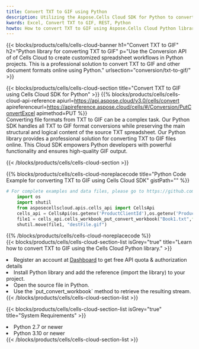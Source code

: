 ```yaml
---
title: Convert TXT to GIF using Python 
description: Utilizing the Aspose.Cells Cloud SDK for Python to convert a TXT format file to a GIF format file. 
kwords: Excel, Convert TXT to GIF, REST, Python
howto: How to convert TXT to GIF using Aspose.Cells Cloud Python library.
---
```



{{< blocks/products/cells/cells-cloud-banner h1="Convert TXT to GIF" h2="Python library for converting TXT to GIF" p="Use the Conversion API of of Cells Cloud to create customized spreadsheet workflows in Python projects. This is a professional solution to convert TXT to GIF and other document formats online using Python." urlsection="conversion/txt-to-gif/" >}}

{{< blocks/products/cells/cells-cloud-section  title="Convert TXT to GIF using Cells Cloud SDK for Python" >}}
{{% blocks/products/cells/cells-cloud-api-reference  apiurl=https://api.aspose.cloud/v3.0/cells/convert  apireferenceurl=https://apireference.aspose.cloud/cells/#/Conversion/PutConvertExcel  apimethod=PUT %}}
<br/>
Converting file formats from TXT to GIF can be a complex task. Our Python SDK handles all TXT to GIF format conversions while preserving the main structural and logical content of the source TXT spreadsheet. Our Python library provides a professional solution for converting TXT to GIF files online. This Cloud SDK empowers Python developers with powerful functionality and ensures high-quality GIF output.

{{< /blocks/products/cells/cells-cloud-section >}}

{{% blocks/products/cells/cells-cloud-noreplacecode title="Python Code Example for converting TXT to GIF using Cells Cloud SDK" gistPath="" %}}
 
```python
# For complete examples and data files, please go to https://github.com/aspose-cells-cloud/aspose-cells-cloud-python/
    import os
    import shutil
    from asposecellscloud.apis.cells_api import CellsApi
    cells_api = CellsApi(os.getenv('ProductClientId'),os.getenv('ProductClientSecret'))
    file1 = cells_api.cells_workbook_put_convert_workbook("Book1.txt",format="gif")
    shutil.move(file1, "destFile.gif")     
```
 
{{% /blocks/products/cells/cells-cloud-noreplacecode  %}}
<br/>
{{< blocks/products/cells/cells-cloud-section-list isGrey="true"  title="Learn how to convert TXT to GIF using the Cells Cloud Python library." >}}
<li>Register an account at <a href="https://dashboard.aspose.cloud/">Dashboard</a> to get free API quota & authorization details</li>
<li>Install Python library and add the reference (import the library) to your project.</li>
<li>Open the source file in Python.</li>
<li>Use the `put_convert_workbook` method to retrieve the resulting stream.</li>
{{< /blocks/products/cells/cells-cloud-section-list >}}

{{< blocks/products/cells/cells-cloud-section-list isGrey="true"  title="System Requirements" >}}
<li>Python 2.7 or newer</li>
<li>Python 3.10 or newer</li>
{{< /blocks/products/cells/cells-cloud-section-list >}}
